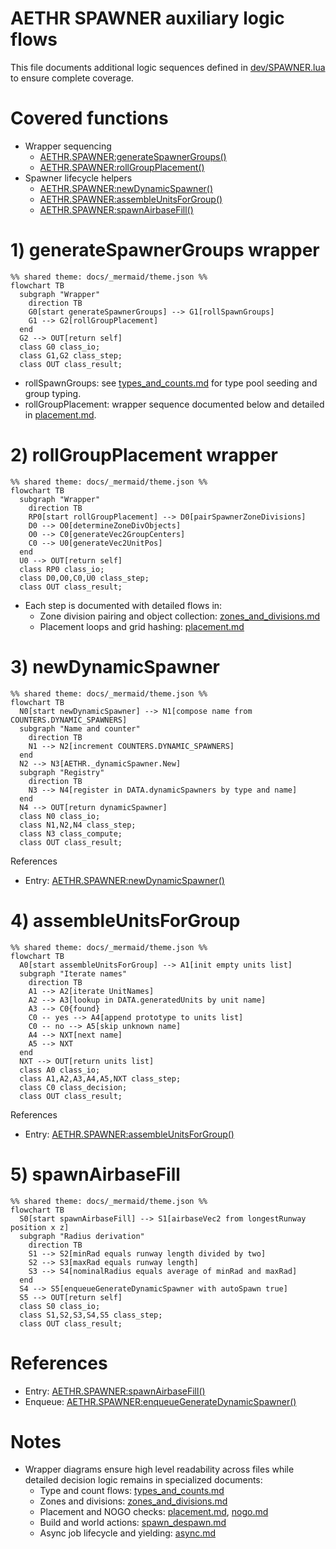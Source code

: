 # AETHR SPAWNER auxiliary logic flows

This file documents additional logic sequences defined in [dev/SPAWNER.lua](../../dev/SPAWNER.lua) to ensure complete coverage.

# Covered functions
- Wrapper sequencing
  - [AETHR.SPAWNER:generateSpawnerGroups()](https://github.com/Gh0st352/AETHR/blob/main/dev/SPAWNER.lua#L660)
  - [AETHR.SPAWNER:rollGroupPlacement()](https://github.com/Gh0st352/AETHR/blob/main/dev/SPAWNER.lua#L670)
- Spawner lifecycle helpers
  - [AETHR.SPAWNER:newDynamicSpawner()](https://github.com/Gh0st352/AETHR/blob/main/dev/SPAWNER.lua#L467)
  - [AETHR.SPAWNER:assembleUnitsForGroup()](https://github.com/Gh0st352/AETHR/blob/main/dev/SPAWNER.lua#L358)
  - [AETHR.SPAWNER:spawnAirbaseFill()](https://github.com/Gh0st352/AETHR/blob/main/dev/SPAWNER.lua#L2169)


# 1) generateSpawnerGroups wrapper

```mermaid
%% shared theme: docs/_mermaid/theme.json %%
flowchart TB
  subgraph "Wrapper"
    direction TB
    G0[start generateSpawnerGroups] --> G1[rollSpawnGroups]
    G1 --> G2[rollGroupPlacement]
  end
  G2 --> OUT[return self]
  class G0 class_io;
  class G1,G2 class_step;
  class OUT class_result;
```

- rollSpawnGroups: see [types_and_counts.md](./types_and_counts.md) for type pool seeding and group typing.
- rollGroupPlacement: wrapper sequence documented below and detailed in [placement.md](./placement.md).


# 2) rollGroupPlacement wrapper

```mermaid
%% shared theme: docs/_mermaid/theme.json %%
flowchart TB
  subgraph "Wrapper"
    direction TB
    RP0[start rollGroupPlacement] --> D0[pairSpawnerZoneDivisions]
    D0 --> O0[determineZoneDivObjects]
    O0 --> C0[generateVec2GroupCenters]
    C0 --> U0[generateVec2UnitPos]
  end
  U0 --> OUT[return self]
  class RP0 class_io;
  class D0,O0,C0,U0 class_step;
  class OUT class_result;
```

- Each step is documented with detailed flows in:
  - Zone division pairing and object collection: [zones_and_divisions.md](./zones_and_divisions.md)
  - Placement loops and grid hashing: [placement.md](./placement.md)


# 3) newDynamicSpawner

```mermaid
%% shared theme: docs/_mermaid/theme.json %%
flowchart TB
  N0[start newDynamicSpawner] --> N1[compose name from COUNTERS.DYNAMIC_SPAWNERS]
  subgraph "Name and counter"
    direction TB
    N1 --> N2[increment COUNTERS.DYNAMIC_SPAWNERS]
  end
  N2 --> N3[AETHR._dynamicSpawner.New]
  subgraph "Registry"
    direction TB
    N3 --> N4[register in DATA.dynamicSpawners by type and name]
  end
  N4 --> OUT[return dynamicSpawner]
  class N0 class_io;
  class N1,N2,N4 class_step;
  class N3 class_compute;
  class OUT class_result;
```

References
- Entry: [AETHR.SPAWNER:newDynamicSpawner()](https://github.com/Gh0st352/AETHR/blob/main/dev/SPAWNER.lua#L467)


# 4) assembleUnitsForGroup

```mermaid
%% shared theme: docs/_mermaid/theme.json %%
flowchart TB
  A0[start assembleUnitsForGroup] --> A1[init empty units list]
  subgraph "Iterate names"
    direction TB
    A1 --> A2[iterate UnitNames]
    A2 --> A3[lookup in DATA.generatedUnits by unit name]
    A3 --> C0{found}
    C0 -- yes --> A4[append prototype to units list]
    C0 -- no --> A5[skip unknown name]
    A4 --> NXT[next name]
    A5 --> NXT
  end
  NXT --> OUT[return units list]
  class A0 class_io;
  class A1,A2,A3,A4,A5,NXT class_step;
  class C0 class_decision;
  class OUT class_result;
```

References
- Entry: [AETHR.SPAWNER:assembleUnitsForGroup()](https://github.com/Gh0st352/AETHR/blob/main/dev/SPAWNER.lua#L358)


# 5) spawnAirbaseFill

```mermaid
%% shared theme: docs/_mermaid/theme.json %%
flowchart TB
  S0[start spawnAirbaseFill] --> S1[airbaseVec2 from longestRunway position x z]
  subgraph "Radius derivation"
    direction TB
    S1 --> S2[minRad equals runway length divided by two]
    S2 --> S3[maxRad equals runway length]
    S3 --> S4[nominalRadius equals average of minRad and maxRad]
  end
  S4 --> S5[enqueueGenerateDynamicSpawner with autoSpawn true]
  S5 --> OUT[return self]
  class S0 class_io;
  class S1,S2,S3,S4,S5 class_step;
  class OUT class_result;
```

# References
- Entry: [AETHR.SPAWNER:spawnAirbaseFill()](https://github.com/Gh0st352/AETHR/blob/main/dev/SPAWNER.lua#L2169)
- Enqueue: [AETHR.SPAWNER:enqueueGenerateDynamicSpawner()](https://github.com/Gh0st352/AETHR/blob/main/dev/SPAWNER.lua#L520)


# Notes
- Wrapper diagrams ensure high level readability across files while detailed decision logic remains in specialized documents:
  - Type and count flows: [types_and_counts.md](./types_and_counts.md)
  - Zones and divisions: [zones_and_divisions.md](./zones_and_divisions.md)
  - Placement and NOGO checks: [placement.md](./placement.md), [nogo.md](./nogo.md)
  - Build and world actions: [spawn_despawn.md](./spawn_despawn.md)
  - Async job lifecycle and yielding: [async.md](./async.md)